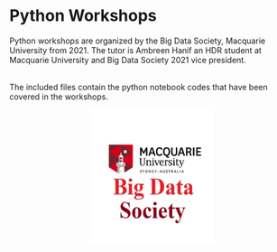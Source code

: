# Python Workshops

Python workshops are organized by the Big Data Society, Macquarie University from 2021. The tutor is Ambreen Hanif an HDR student at Macquarie University and Big Data Society 2021 vice president. <br/><br />

The included files contain the python notebook codes that have been covered in the workshops. <br />

<p align="center">
    <img src="bigdatasociety.jfif" width="220" height="240" />
</p>

